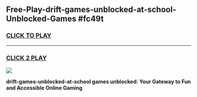 
## Free-Play-drift-games-unblocked-at-school-Unblocked-Games #fc49t
<h3>
<a href="https://news.freeplayer.one?title=drift-games-unblocked-at-school&ref=8M">CLICK TO PLAY</a></h3>
<hr>

<h3>
<a href="https://news.freeplayer.one?title=drift-games-unblocked-at-school&ref=8M">CLICK 2 PLAY</a>
  
</h3>

<a href="https://news.freeplayer.one?title=drift-games-unblocked-at-school&ref=8M"><img src="https://clearcache.store/games.png"></a>


**drift-games-unblocked-at-school games unblocked: Your Gateway to Fun and Accessible Online Gaming**
